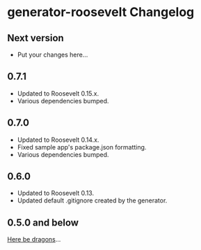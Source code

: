 # generator-roosevelt Changelog

## Next version

- Put your changes here...

## 0.7.1

- Updated to Roosevelt 0.15.x.
- Various dependencies bumped.

## 0.7.0

- Updated to Roosevelt 0.14.x.
- Fixed sample app's package.json formatting.
- Various dependencies bumped.

## 0.6.0

- Updated to Roosevelt 0.13.
- Updated default .gitignore created by the generator.

## 0.5.0 and below

[Here be dragons](https://en.wikipedia.org/wiki/Here_be_dragons)...
